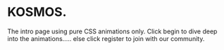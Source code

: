 # KOSMOS.
The intro page using pure CSS animations only.
Click begin to dive deep into the animations..... else click register to join with our community.

